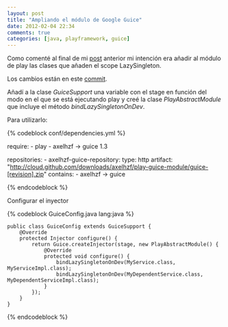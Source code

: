 ```yaml
---
layout: post
title: "Ampliando el módulo de Google Guice"
date: 2012-02-04 22:34
comments: true
categories: [java, playframework, guice]
---
```


Como comenté al final de mi [post](http://axelhzf.tumblr.com/post/16930248351/play-framework-google-guice) anterior mi intención era añadir al módulo de play las clases que añaden el scope LazySingleton.

Los cambios están en este [commit](https://github.com/axelhzf/play-guice-module/commit/30af78bb96c7561a529ac578ff93d2b49a1e5492).

Añadí a la clase *GuiceSupport* una variable con el stage en función del modo en el que se está ejecutando play y creé la clase *PlayAbstractModule* que incluye el método *bindLazySingletonOnDev*.

Para utilizarlo:

{% codeblock conf/dependencies.yml %}

require:
    - play
    - axelhzf -> guice 1.3

repositories:
    - axelhzf-guice-repository:
        type: http
        artifact: "http://cloud.github.com/downloads/axelhzf/play-guice-module/guice-[revision].zip"
        contains:
            - axelhzf -> guice

{% endcodeblock %}

Configurar el inyector

{% codeblock GuiceConfig.java lang:java %}

	public class GuiceConfig extends GuiceSupport {
		@Override
		protected Injector configure() {
			return Guice.createInjector(stage, new PlayAbstractModule() {
				@Override
				protected void configure() {
					bindLazySingletonOnDev(MyService.class, MyServiceImpl.class);
					bindLazySingletonOnDev(MyDependentService.class, MyDependentServiceImpl.class);
				}
			});
		}
	}

{% endcodeblock %}